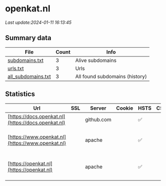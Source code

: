 # openkat.nl
*Last update:2024-01-11 16:13:45*
## Summary data
| File       | Count | Info |
|------------|-------|------|
|[subdomains.txt](/data/openkat/subdomains.txt)|3|Alive subdomains|
|[urls.txt](/data/openkat/urls.txt)|3|Urls|
|[all_subdomains.txt](/data/openkat/all_subdomains.txt)|3|All found subdomains (history)|
## Statistics
| Url | SSL | Server | Cookie | HSTS | CSP | XFO | XXP | RP | Tech |
|------------|-------|------|------|------|------|------|------|------|------|
|[https://docs.openkat.nl](https://docs.openkat.nl)| |github.com| |:white_check_mark: | | | | |:white_check_mark: |Fastly GitHub Pages...|
|[https://www.openkat.nl](https://www.openkat.nl)| |apache| |:white_check_mark: | |:white_check_mark: | |:white_check_mark: |Apache HTTP Server H...|
|[https://openkat.nl](https://openkat.nl)| |apache| |:white_check_mark: | |:white_check_mark: | |:white_check_mark: |Apache HTTP Server H...|